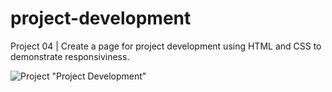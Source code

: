 # project-development

Project 04 | Create a page for project development using HTML and CSS to demonstrate responsiviness.

![Project "Project Development"](https://github.com/fabianolxs/project-development/blob/main/assets/project-development.png)
